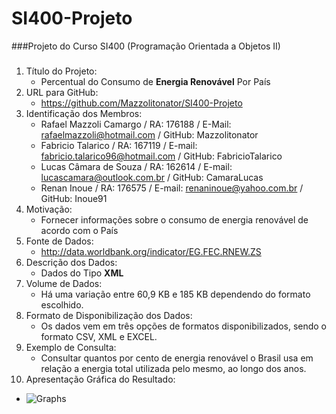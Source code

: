 # SI400-Projeto
###Projeto do Curso SI400 (Programação Orientada a Objetos II)

#####
1. Título do Projeto:
   * Percentual do Consumo de **Energia Renovável** Por País
2. URL para GitHub:
   * https://github.com/Mazzolitonator/SI400-Projeto 
3. Identificação dos Membros:
   * Rafael Mazzoli Camargo / RA: 176188 / E-Mail: rafaelmazzoli@hotmail.com        / GitHub: Mazzolitonator
   * Fabricio Talarico      / RA: 167119 / E-mail: fabricio.talarico96@hotmail.com  / GitHub: FabricioTalarico
   * Lucas Câmara de Souza  / RA: 162614 / E-mail: lucascamara@outlook.com.br       / GitHub: CamaraLucas
   * Renan Inoue            / RA: 176575 / E-mail: renaninoue@yahoo.com.br          / GitHub: Inoue91
4. Motivação:
   * Fornecer informações sobre o consumo de energia renovável de acordo com o País
5. Fonte de Dados:
   * http://data.worldbank.org/indicator/EG.FEC.RNEW.ZS
6. Descrição dos Dados:
   * Dados do Tipo **XML**
7. Volume de Dados:
   * Há uma variação entre 60,9 KB e 185 KB dependendo do formato escolhido.
8. Formato de Disponibilização dos Dados:
   * Os dados vem em três opções de formatos disponibilizados, sendo o formato CSV, XML e EXCEL.
9. Exemplo de Consulta:
   * Consultar quantos por cento de energia renovável o Brasil usa em relação a energia total utilizada pelo mesmo, ao longo dos anos.
10. Apresentação Gráfica do Resultado:
   * ![Graphs](https://gyazo.com/53f8b98f264c87a89448fb676b42c316)
